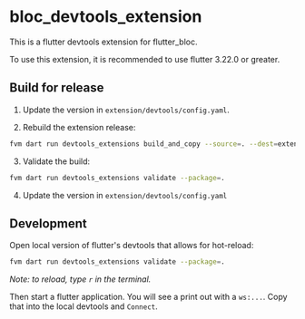 # bloc_devtools_extension

This is a flutter devtools extension for flutter_bloc.

To use this extension, it is recommended to use flutter 3.22.0 or greater.

## Build for release

1. Update the version in `extension/devtools/config.yaml`.

2. Rebuild the extension release:

```sh
fvm dart run devtools_extensions build_and_copy --source=. --dest=extension/devtools
```

3. Validate the build:

```sh
fvm dart run devtools_extensions validate --package=.
```

4. Update the version in `extension/devtools/config.yaml`

## Development

Open local version of flutter's devtools that allows for hot-reload:

```sh
fvm dart run devtools_extensions validate --package=.
```

_Note: to reload, type `r` in the terminal._

Then start a flutter application. You will see a print out with a `ws:...`. Copy
that into the local devtools and `Connect`.
